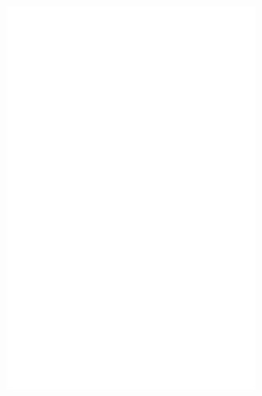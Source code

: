 <div align="center">
  <img src="https://github.com/MiguelRobles7/MiguelRobles7/blob/main/github-metrics.svg">
</div>
